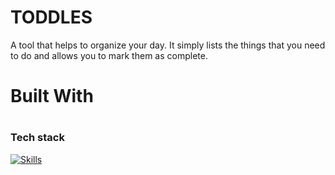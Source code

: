 # TODDLES
A tool that helps to organize your day. It simply lists the things that you need to do and allows you to mark them as complete.

# <h1>Built With</h1>

# <h3>Tech stack</h3>
[![Skills](https://skills.thijs.gg/icons?i=js,html,css)](https://skills.thijs.gg)
